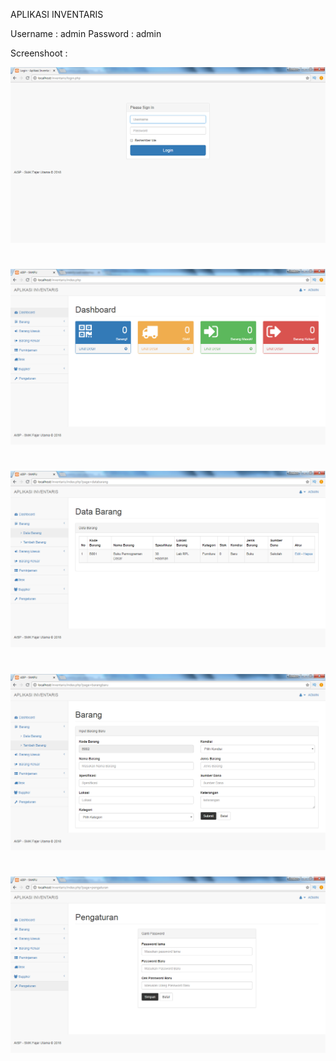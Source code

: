 APLIKASI INVENTARIS

Username : admin
Password : admin

Screenshoot :

![Screenshoot](img/ss0.png)

#
![Screenshoot](img/ss1.png)

#
![Screenshoot](img/ss2.png)

#
![Screenshoot](img/ss3.png)

#
![Screenshoot](img/ss4.png)

#